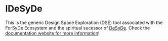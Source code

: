 # IDeSyDe

This is the generic Design Space Exploration (DSE) tool associated with the ForSyDe Ecosystem and the spiritual sucessor of [DeSyDe](https://github.com/forsyde/DeSyDe). Check the [documentation website for more information](https://forsyde.github.io/IDeSyDe/)!

